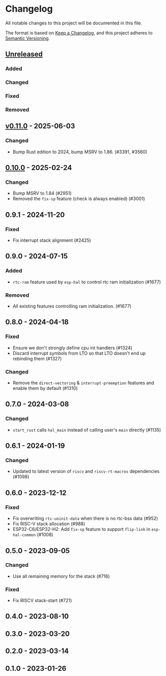 # Changelog

All notable changes to this project will be documented in this file.

The format is based on [Keep a Changelog](https://keepachangelog.com/en/1.0.0/),
and this project adheres to [Semantic Versioning](https://semver.org/spec/v2.0.0.html).

## [Unreleased]

### Added


### Changed


### Fixed


### Removed


## [v0.11.0] - 2025-06-03

### Changed

- Bump Rust edition to 2024, bump MSRV to 1.86. (#3391, #3560)

## [0.10.0] - 2025-02-24

### Changed

- Bump MSRV to 1.84 (#2951)
- Removed the `fix-sp` feature (check is always enabled) (#3001)

## 0.9.1 - 2024-11-20

### Fixed

- Fix interrupt stack alignment (#2425)

## 0.9.0 - 2024-07-15

### Added

- `rtc-ram` feature used by `esp-hal` to control rtc ram initialization (#1677)

### Removed

- All existing features controlling ram initialization. (#1677)

## 0.8.0 - 2024-04-18

### Fixed

- Ensure we don't strongly define cpu int handlers (#1324)
- Discard interrupt symbols from LTO so that LTO doesn't end up rebinding them (#1327)

### Changed

- Remove the `direct-vectoring` & `interrupt-preemption` features and enable them by default (#1310)

## 0.7.0 - 2024-03-08

### Changed

- `start_rust` calls `hal_main` instead of calling user's `main` directly (#1135)

## 0.6.1 - 2024-01-19

### Changed

- Updated to latest version of `riscv` and `riscv-rt-macros` dependencies (#1098)

## 0.6.0 - 2023-12-12

### Fixed

- Fix overwriting `rtc-uninit-data` when there is no rtc-bss data (#952)
- Fix RISC-V stack allocation (#988)
- ESP32-C6/ESP32-H2: Add `fix-sp` feature to support `flip-link` in `esp-hal-common` (#1008)

## 0.5.0 - 2023-09-05

### Changed

- Use all remaining memory for the stack (#716)

### Fixed

- Fix RISCV stack-start (#721)

## 0.4.0 - 2023-08-10

## 0.3.0 - 2023-03-20

## 0.2.0 - 2023-03-14

## 0.1.0 - 2023-01-26

[0.10.0]: https://github.com/esp-rs/esp-hal/releases/tag/esp-riscv-rt-v0.10.0
[v0.11.0]: https://github.com/esp-rs/esp-hal/compare/esp-riscv-rt-v0.10.0...esp-riscv-rt-v0.11.0
[Unreleased]: https://github.com/esp-rs/esp-hal/compare/esp-riscv-rt-v0.11.0...HEAD
